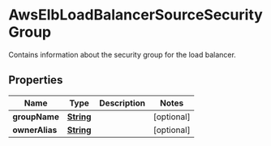 

# AwsElbLoadBalancerSourceSecurityGroup

Contains information about the security group for the load balancer.

## Properties

| Name | Type | Description | Notes |
|------------ | ------------- | ------------- | -------------|
|**groupName** | [**String**](String.md) |  |  [optional] |
|**ownerAlias** | [**String**](String.md) |  |  [optional] |



